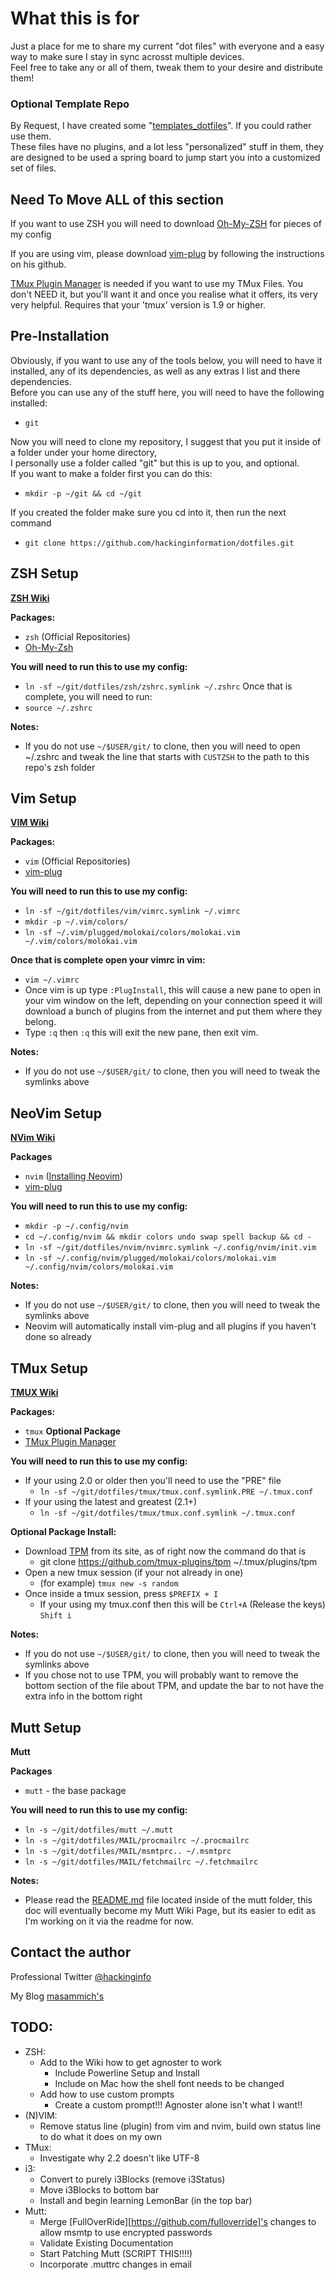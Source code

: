 # What this is for

Just a place for me to share my current "dot files" with everyone and a easy way to make sure I stay in sync acrosst multiple devices.  
Feel free to take any or all of them, tweak them to your desire and distribute them!  

### Optional Template Repo
By Request, I have created some "[templates_dotfiles][template_dotfiles]". If you could rather use them.  
These files have no plugins, and a lot less "personalized" stuff in them, they are designed to be used a spring board to jump start you into a customized set of files.  


## Need To Move ALL of this section

If you want to use ZSH you will need to download [Oh-My-ZSH][zsh] for pieces of my config

If you are using vim, please download [vim-plug][plug] by following the instructions on his github.

[TMux Plugin Manager][tpm] is needed if you want to use my TMux Files. You don't NEED it, but you'll want it and once you realise what it offers, its very very helpful. Requires that your 'tmux' version is 1.9 or higher.

## Pre-Installation

Obviously, if you want to use any of the tools below, you will need to have it installed, any of its dependencies, as well as any extras I list and there dependencies.  
Before you can use any of the stuff here, you will need to have the following installed:  
* `git`

Now you will need to clone my repository, I suggest that you put it inside of a folder under your home directory,  
I personally use a folder called "git" but this is up to you, and optional.  
If you want to make a folder first you can do this:
* `mkdir -p ~/git && cd ~/git`

If you created the folder make sure you cd into it, then run the next command
* `git clone https://github.com/hackinginformation/dotfiles.git`

## ZSH Setup
[**ZSH Wiki**][ZSH_WIKI]

**Packages:**
* `zsh` (Official Repositories)
* [Oh-My-Zsh][zsh]

**You will need to run this to use my config:**
* `ln -sf ~/git/dotfiles/zsh/zshrc.symlink ~/.zshrc`
Once that is complete, you will need to run:
* `source ~/.zshrc`

**Notes:**
* If you do not use `~/$USER/git/` to clone, then you will need to open ~/.zshrc and tweak the line that starts with `CUSTZSH` to the path to this repo's zsh folder

## Vim Setup
[**VIM Wiki**][VIM_WIKI]

**Packages:**
* `vim` (Official Repositories)
* [vim-plug][plug]

**You will need to run this to use my config:**
* `ln -sf ~/git/dotfiles/vim/vimrc.symlink ~/.vimrc`
* `mkdir -p ~/.vim/colors/`
* `ln -sf ~/.vim/plugged/molokai/colors/molokai.vim ~/.vim/colors/molokai.vim`

**Once that is complete open your vimrc in vim:**
* `vim ~/.vimrc`
* Once vim is up type `:PlugInstall`, this will cause a new pane to open in your vim window on the left, depending on your connection speed it will download a bunch of plugins from the internet and put them where they belong.
* Type `:q` then `:q` this will exit the new pane, then exit vim.

**Notes:**
* If you do not use `~/$USER/git/` to clone, then you will need to tweak the symlinks above

## NeoVim Setup
[**NVim Wiki**][NVIM_WIKI]

**Packages**
* `nvim` ([Installing Neovim][neovim_wiki_installing-neovim])
* [vim-plug][plug]


**You will need to run this to use my config:**
* `mkdir -p ~/.config/nvim`
* `cd ~/.config/nvim && mkdir colors undo swap spell backup && cd -`
* `ln -sf ~/git/dotfiles/nvim/nvimrc.symlink ~/.config/nvim/init.vim`
* `ln -sf ~/.config/nvim/plugged/molokai/colors/molokai.vim ~/.config/nvim/colors/molokai.vim`

**Notes:**
* If you do not use `~/$USER/git/` to clone, then you will need to tweak the symlinks above
* Neovim will automatically install vim-plug and all plugins if you haven't done so already

## TMux Setup
[**TMUX Wiki**][TMUX_WIKI]

**Packages:**
* `tmux`
**Optional Package**
* [TMux Plugin Manager][tpm]

**You will need to run this to use my config:**
* If your using 2.0 or older then you'll need to use the "PRE" file
  * `ln -sf ~/git/dotfiles/tmux/tmux.conf.symlink.PRE ~/.tmux.conf`
* If your using the latest and greatest (2.1+)
  * `ln -sf ~/git/dotfiles/tmux/tmux.conf.symlink ~/.tmux.conf`

**Optional Package Install:**
* Download [TPM][tpm] from its site, as of right now the command do that is
  * git clone https://github.com/tmux-plugins/tpm ~/.tmux/plugins/tpm
* Open a new tmux session (if your not already in one)
  * (for example) `tmux new -s random`
* Once inside a tmux session, press `$PREFIX + I`
  * If your using my tmux.conf then this will be `Ctrl+A` (Release the keys) `Shift i`

**Notes:**
* If you do not use `~/$USER/git/` to clone, then you will need to tweak the symlinks above
* If you chose not to use TPM, you will probably want to remove the bottom section of the file about TPM, and update the bar to not have the extra info in the bottom right

## Mutt Setup
**Mutt**

**Packages**
* `mutt` - the base package

**You will need to run this to use my config:**
* `ln -s ~/git/dotfiles/mutt ~/.mutt`
* `ln -s ~/git/dotfiles/MAIL/procmailrc ~/.procmailrc`
* `ln -s ~/git/dotfiles/MAIL/msmtprc.. ~/.msmtprc`
* `ln -s ~/git/dotfiles/MAIL/fetchmailrc ~/.fetchmailrc`

**Notes:**
* Please read the [README.md][MuttREADME] file located inside of the mutt folder, this doc will eventually become my Mutt Wiki Page, but its easier to edit as I'm working on it via the readme for now.

## Contact the author

Professional  Twitter [@hackinginfo][tweet]

My Blog    [masammich's][blog]

[plug]:         https://github.com/junegunn/vim-plug
[zsh]:          https://github.com/robbyrussell/oh-my-zsh
[tpm]:          https://github.com/tmux-plugins/tpm
[tweet]:        https://twitter.com/MaSammchs
[blog]:         http://masammich.technoanomaly.com/
[TMUX_WIKI]:    ../../wiki/TMux
[VIM_WIKI]:     ../../wiki/VIM
[ZSH_WIKI]:     ../../wiki/ZSH
[I3_WIKI]:      ../../wiki/i3
[NVIM_WIKI]:    ../../wiki/NVim
[MUTT_WIKI]:    ../../wiki/Mutt
[template_dotfiles]: https://github.com/hackinginformation/template_dotfiles
[neovim_wiki_installing-neovim]: https://github.com/neovim/neovim/wiki/Installing-Neovim
[MuttREADME]:   https://github.com/hackinginformation/dotfiles/blob/development/mutt/README.md

## TODO:  
* ZSH:
  * Add to the Wiki how to get agnoster to work
    * Include Powerline Setup and Install
    * Include on Mac how the shell font needs to be changed
  * Add how to use custom prompts
    * Create a custom prompt!!! Agnoster alone isn't what I want!!
* (N)VIM:
  * Remove status line (plugin) from vim and nvim, build own status line to do what it does on my own
* TMux:
  * Investigate why 2.2 doesn't like UTF-8
* i3:
  * Convert to purely i3Blocks (remove i3Status)
  * Move i3Blocks to bottom bar
  * Install and begin learning LemonBar (in the top bar)
* Mutt:
  * Merge [FullOverRide][https://github.com/fulloverride]'s changes to allow msmtp to use encrypted passwords
  * Validate Existing Documentation
  * Start Patching Mutt (SCRIPT THIS!!!!)
  * Incorporate .muttrc changes in email

